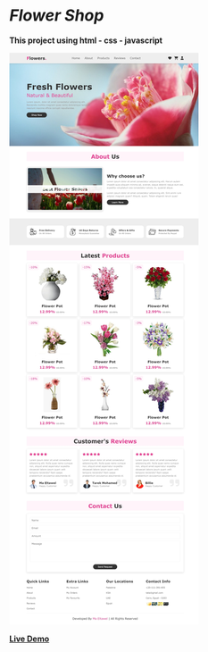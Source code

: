 # *Flower Shop*

**This project using html - css - javascript**

![alt text](images/demo.jpeg)

**[Live Demo](https://ma-eltawel.github.io/flower-shop)**
